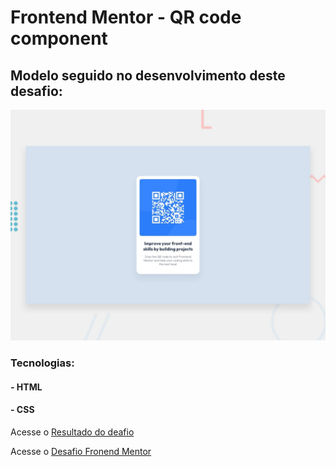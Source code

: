 # Frontend Mentor - QR code component

## Modelo seguido no desenvolvimento deste desafio:

![Design preview for the QR code component coding challenge](./design/desktop-preview.jpg)

### Tecnologias:

#### - HTML
#### - CSS

Acesse o [Resultado do deafio](https://otaviosouza21.github.io/QR-code-component/)

Acesse o [Desafio Fronend Mentor](https://www.frontendmentor.io/challenges/qr-code-component-iux_sIO_H)
